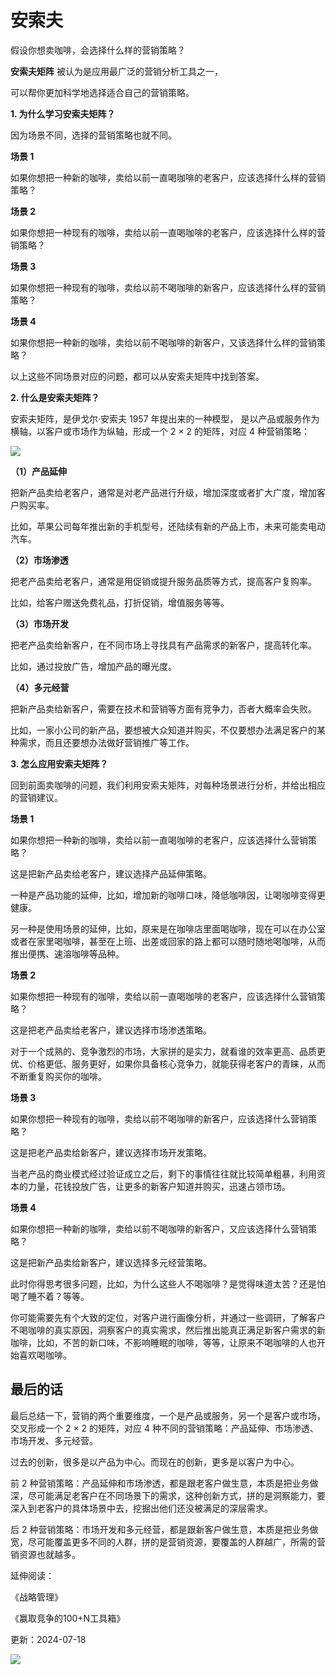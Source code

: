 # 安索夫

假设你想卖咖啡，会选择什么样的营销策略？

**安索夫矩阵** 被认为是应用最广泛的营销分析工具之一，

可以帮你更加科学地选择适合自己的营销策略。

**1. 为什么学习安索夫矩阵？**

因为场景不同，选择的营销策略也就不同。

**场景 1**

如果你想把一种新的咖啡，卖给以前一直喝咖啡的老客户，应该选择什么样的营销策略？

**场景 2**

如果你想把一种现有的咖啡，卖给以前一直喝咖啡的老客户，应该选择什么样的营销策略？

**场景 3**

如果你想把一种现有的咖啡，卖给以前不喝咖啡的新客户，应该选择什么样的营销策略？

**场景 4**

如果你想把一种新的咖啡，卖给以前不喝咖啡的新客户，又该选择什么样的营销策略？

以上这些不同场景对应的问题，都可以从安索夫矩阵中找到答案。

**2. 什么是安索夫矩阵？**

安索夫矩阵，是伊戈尔·安索夫 1957 年提出来的一种模型，  是以产品或服务作为横轴，以客户或市场作为纵轴，形成一个 2 × 2 的矩阵，对应 4 种营销策略：

![](https://mmbiz.qpic.cn/mmbiz_png/giaycic3UNwo2f1rX3RW4AUH6QsdhyDTibugedCmXXJuwV6RtyicSM63pEfmFjxuQbSnl9icJ5I6PxYiaXNVCwjey2Lg/640?wx_fmt=png) 

**（1）产品延伸**

把新产品卖给老客户，通常是对老产品进行升级，增加深度或者扩大广度，增加客户购买率。

比如，苹果公司每年推出新的手机型号，还陆续有新的产品上市，未来可能卖电动汽车。

**（2）市场渗透**

把老产品卖给老客户，通常是用促销或提升服务品质等方式，提高客户复购率。

比如，给客户赠送免费礼品，打折促销，增值服务等等。

**（3）市场开发**

把老产品卖给新客户，在不同市场上寻找具有产品需求的新客户，提高转化率。

比如，通过投放广告，增加产品的曝光度。

**（4）多元经营**

把新产品卖给新客户，需要在技术和营销等方面有竞争力，否者大概率会失败。

比如，一家小公司的新产品，要想被大众知道并购买，不仅要想办法满足客户的某种需求，而且还要想办法做好营销推广等工作。

**3. 怎么应用安索夫矩阵？**

回到前面卖咖啡的问题，我们利用安索夫矩阵，对每种场景进行分析，并给出相应的营销建议。

**场景 1**

如果你想把一种新的咖啡，卖给以前一直喝咖啡的老客户，应该选择什么营销策略？

这是把新产品卖给老客户，建议选择产品延伸策略。

一种是产品功能的延伸，比如，增加新的咖啡口味，降低咖啡因，让喝咖啡变得更健康。

另一种是使用场景的延伸，比如，原来是在咖啡店里面喝咖啡，现在可以在办公室或者在家里喝咖啡，甚至在上班、出差或回家的路上都可以随时随地喝咖啡，从而推出便携、速溶咖啡等品种。

**场景 2**

如果你想把一种现有的咖啡，卖给以前一直喝咖啡的老客户，应该选择什么营销策略？

这是把老产品卖给老客户，建议选择市场渗透策略。

对于一个成熟的、竞争激烈的市场，大家拼的是实力，就看谁的效率更高、品质更优、价格更低、服务更好，如果你具备核心竞争力，就能获得老客户的青睐，从而不断重复购买你的咖啡。

**场景 3**

如果你想把一种现有的咖啡，卖给以前不喝咖啡的新客户，应该选择什么营销策略？

这是把老产品卖给新客户，建议选择市场开发策略。

当老产品的商业模式经过验证成立之后，剩下的事情往往就比较简单粗暴，利用资本的力量，花钱投放广告，让更多的新客户知道并购买，迅速占领市场。

**场景 4**

如果你想把一种新的咖啡，卖给以前不喝咖啡的新客户，又应该选择什么营销策略？

这是把新产品卖给新客户，建议选择多元经营策略。

此时你得思考很多问题，比如，为什么这些人不喝咖啡？是觉得味道太苦？还是怕喝了睡不着？等等。

你可能需要先有个大致的定位，对客户进行画像分析，并通过一些调研，了解客户不喝咖啡的真实原因，洞察客户的真实需求，然后推出能真正满足新客户需求的新咖啡，比如，不苦的新口味，不影响睡眠的咖啡，等等，让原来不喝咖啡的人也开始喜欢喝咖啡。

## **最后的话**

最后总结一下，营销的两个重要维度，一个是产品或服务，另一个是客户或市场，交叉形成一个 2 × 2 的矩阵，对应 4 种不同的营销策略：产品延伸、市场渗透、市场开发、多元经营。

过去的创新，很多是以产品为中心。而现在的创新，更多是以客户为中心。

前 2 种营销策略：产品延伸和市场渗透，都是跟老客户做生意，本质是把业务做深，尽可能满足老客户在不同场景下的需求，这种创新方式，拼的是洞察能力，要深入到老客户的具体场景中去，挖掘出他们还没被满足的深层需求。

后 2 种营销策略：市场开发和多元经营，都是跟新客户做生意，本质是把业务做宽，尽可能覆盖更多不同的人群，拼的是营销资源，要覆盖的人群越广，所需的营销资源也就越多。

延伸阅读：

《战略管理》

《赢取竞争的100+N工具箱》

更新：2024-07-18

![](https://visitor-badge.laobi.icu/badge?page_id=sjhfx.linji&left_text=PageViews&right_color=%2300589F)